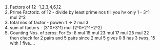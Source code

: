 1. Factors of 12 -1,2,3,4,6,12
2. Prime Factoriz. of 12 - divide by least prime nos till you hv only 1 - 3^1 mul 2^2
3. total nos of factor - power+1 -> 2 mul 3
4. sum of factors - (3^0+3^1) mul (2^0+2^1+2^2)
5. Counting Nos. of zeros:
         For Ex:
          8 mul 15 mul 23 mul 17 mul 25 mul 22
          then check for 2 pairs and 5 pairs since 2 mul 5 gives 0
          8 has 3 twos, 15 with 1 five....